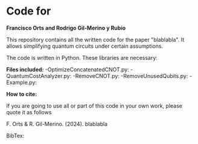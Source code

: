 # Code for <nombre del paper>

**Francisco Orts and Rodrigo Gil-Merino y Rubio**

This repository contains all the written code for the paper "blablabla". It allows simplifying quantum circuits under certain assumptions.

The code is written in Python. These libraries are necessary:

**Files included:**
-OptimizeConcatenatedCNOT.py:
-QuantumCostAnalyzer.py:
-RemoveCNOT.py:
-RemoveUnusedQubits.py:
-Example.py:

**How to cite:**

If you are going to use all or part of this code in your own work, please quote it as follows

F. Orts & R. Gil-Merino. (2024). blablabla

BibTex:
